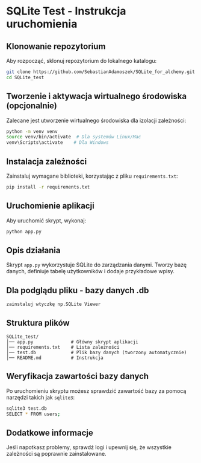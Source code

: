 # SQLite Test - Instrukcja uruchomienia

## Klonowanie repozytorium
Aby rozpocząć, sklonuj repozytorium do lokalnego katalogu:
```bash
git clone https://github.com/SebastianAdamoszek/SQLite_for_alchemy.git
cd SQLite_test
```

## Tworzenie i aktywacja wirtualnego środowiska (opcjonalnie)
Zalecane jest utworzenie wirtualnego środowiska dla izolacji zależności:
```bash
python -m venv venv
source venv/bin/activate  # Dla systemów Linux/Mac
venv\Scripts\activate    # Dla Windows
```

## Instalacja zależności
Zainstaluj wymagane biblioteki, korzystając z pliku `requirements.txt`:
```bash
pip install -r requirements.txt
```

## Uruchomienie aplikacji
Aby uruchomić skrypt, wykonaj:
```bash
python app.py
```

## Opis działania
Skrypt `app.py` wykorzystuje SQLite do zarządzania danymi. Tworzy bazę danych, definiuje tabelę użytkowników i dodaje przykładowe wpisy.

## Dla podglądu pliku - bazy danych .db
```
zainstaluj wtyczkę np.SQLite Viewer
```

## Struktura plików
```
SQLite_test/
│── app.py              # Główny skrypt aplikacji
│── requirements.txt    # Lista zależności
│── test.db             # Plik bazy danych (tworzony automatycznie)
│── README.md           # Instrukcja
```

## Weryfikacja zawartości bazy danych
Po uruchomieniu skryptu możesz sprawdzić zawartość bazy za pomocą narzędzi takich jak `sqlite3`:
```bash
sqlite3 test.db
SELECT * FROM users;
```

## Dodatkowe informacje
Jeśli napotkasz problemy, sprawdź logi i upewnij się, że wszystkie zależności są poprawnie zainstalowane.


